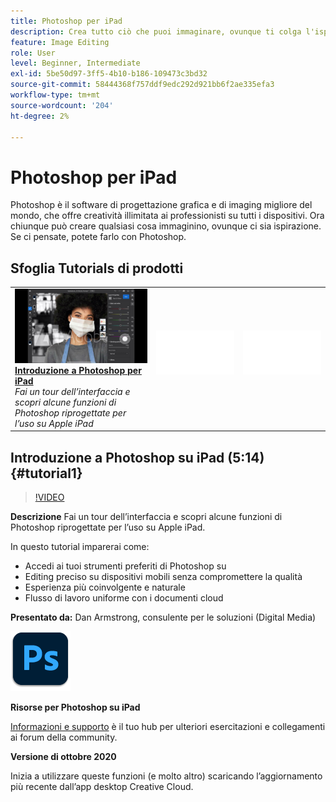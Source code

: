 ```yaml
---
title: Photoshop per iPad
description: Crea tutto ciò che puoi immaginare, ovunque ti colga l'ispirazione con Photoshop per iPad
feature: Image Editing
role: User
level: Beginner, Intermediate
exl-id: 5be50d97-3ff5-4b10-b186-109473c3bd32
source-git-commit: 58444368f757ddf9edc292d921bb6f2ae335efa3
workflow-type: tm+mt
source-wordcount: '204'
ht-degree: 2%

---
```


# Photoshop per iPad

Photoshop è il software di progettazione grafica e di imaging migliore del mondo, che offre creatività illimitata ai professionisti su tutti i dispositivi. Ora chiunque può creare qualsiasi cosa immaginino, ovunque ci sia ispirazione. Se ci pensate, potete farlo con Photoshop.

## Sfoglia Tutorials di prodotti

<table style="table-layout:fixed">
<tr>
 <td>
   <a href="photoshopipad.md#tutorial1">
      <img alt="Introduzione a Photoshop per iPad" src="../assets/PSiPad_thumbnail.jpg" />
   </a>
    <div>
   <a href="photoshopipad.md#tutorial1"><strong>Introduzione a Photoshop per iPad</strong></a>
    </div>
    <em>Fai un tour dell’interfaccia e scopri alcune funzioni di Photoshop riprogettate per l’uso su Apple iPad</em>
    <br>
  </td>
  <td>
    <img alt="Spaziatore" src="../assets/Whitespacer.png" />
    <div>
    <br>
  </td>
  <td>
    <img alt="Spaziatore" src="../assets/Whitespacer.png" />
    <div>
    <br>
  </td>
</tr>
</table>

## Introduzione a Photoshop su iPad (5:14) {#tutorial1}

>[!VIDEO](https://video.tv.adobe.com/v/326899?hidetitle=true)

**Descrizione**
Fai un tour dell’interfaccia e scopri alcune funzioni di Photoshop riprogettate per l’uso su Apple iPad.

In questo tutorial imparerai come:
* Accedi ai tuoi strumenti preferiti di Photoshop su
* Editing preciso su dispositivi mobili senza compromettere la qualità
* Esperienza più coinvolgente e naturale
* Flusso di lavoro uniforme con i documenti cloud

**Presentato da:**
Dan Armstrong, consulente per le soluzioni (Digital Media)

![Logo Photoshop con iPad](../assets/ps_appicon_96.png)

**Risorse per Photoshop su iPad**

[Informazioni e supporto](https://helpx.adobe.com/support/photoshop.html) è il tuo hub per ulteriori esercitazioni e collegamenti ai forum della community.

**Versione di ottobre 2020**

Inizia a utilizzare queste funzioni (e molto altro) scaricando l’aggiornamento più recente dall’app desktop Creative Cloud.
